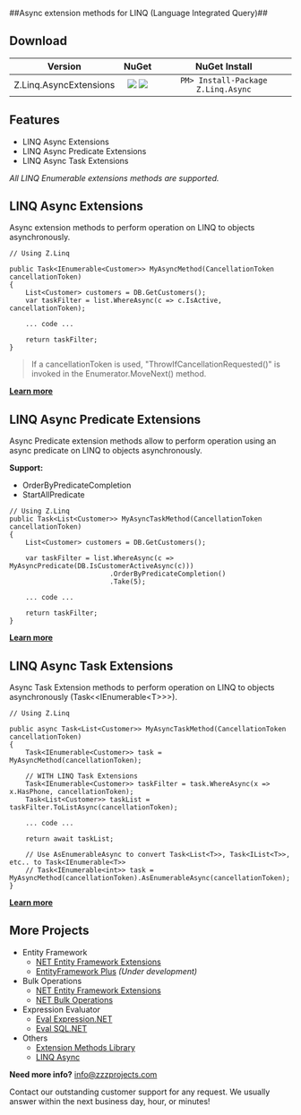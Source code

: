 ##Async extension methods for LINQ (Language Integrated Query)##

## Download
Version | NuGet | NuGet Install
------------ | :-------------: | :-------------:
Z.Linq.AsyncExtensions | <a href="https://www.nuget.org/packages/Z.Linq.Async/" target="_blank" alt="download nuget"><img src="https://img.shields.io/nuget/v/Z.Linq.Async.svg?style=flat-square" /></a> <a href="https://www.nuget.org/packages/Z.Linq.Async/" target="_blank" alt="download nuget"><img src="https://img.shields.io/nuget/dt/Z.Linq.Async.svg?style=flat-square" /></a> | ```PM> Install-Package Z.Linq.Async```

## Features
- LINQ Async Extensions
- LINQ Async Predicate Extensions
- LINQ Async Task Extensions

_All LINQ Enumerable extensions methods are supported._

## LINQ Async Extensions
Async extension methods to perform operation on LINQ to objects asynchronously.

```chsarp
// Using Z.Linq

public Task<IEnumerable<Customer>> MyAsyncMethod(CancellationToken cancellationToken)
{
    List<Customer> customers = DB.GetCustomers();
    var taskFilter = list.WhereAsync(c => c.IsActive, cancellationToken);

    ... code ...
    
    return taskFilter;
}
```

> If a cancellationToken is used, "ThrowIfCancellationRequested()" is invoked in the Enumerator.MoveNext() method.

**[Learn more](https://github.com/zzzprojects/LINQ-AsyncExtensions/wiki/LINQ-AsyncExtensions)**

## LINQ Async Predicate Extensions
Async Predicate extension methods allow to perform operation using an async predicate on LINQ to objects asynchronously.

**Support:**
- OrderByPredicateCompletion
- StartAllPredicate

```chsarp
// Using Z.Linq
public Task<List<Customer>> MyAsyncTaskMethod(CancellationToken cancellationToken)
{
    List<Customer> customers = DB.GetCustomers();
    
    var taskFilter = list.WhereAsync(c => MyAsyncPredicate(DB.IsCustomerActiveAsync(c)))
                         .OrderByPredicateCompletion()
                         .Take(5);

    ... code ...
    
    return taskFilter;
}
```

**[Learn more](https://github.com/zzzprojects/LINQ-AsyncExtensions/wiki/LINQ-AsyncPredicateExtensions)**

## LINQ Async Task Extensions
Async Task Extension methods to perform operation on LINQ to objects asynchronously (Task&lt;&lt;IEnumerable&lt;T&gt;&gt;&gt;).

```chsarp
// Using Z.Linq

public async Task<List<Customer>> MyAsyncTaskMethod(CancellationToken cancellationToken)
{
    Task<IEnumerable<Customer>> task = MyAsyncMethod(cancellationToken);

    // WITH LINQ Task Extensions
    Task<IEnumerable<Customer>> taskFilter = task.WhereAsync(x => x.HasPhone, cancellationToken);
    Task<List<Customer>> taskList = taskFilter.ToListAsync(cancellationToken);

    ... code ...
    
    return await taskList;
    
    // Use AsEnumerableAsync to convert Task<List<T>>, Task<IList<T>>, etc.. to Task<IEnumerable<T>>
    // Task<IEnumerable<int>> task = MyAsyncMethod(cancellationToken).AsEnumerableAsync(cancellationToken);
}
```

**[Learn more](https://github.com/zzzprojects/LINQ-AsyncExtensions/wiki/LINQ-AsyncTaskExtensions)**

## More Projects
- Entity Framework
  - [NET Entity Framework Extensions](http://www.zzzprojects.com/products/dotnet-development/entity-framework-extensions/)
  - [EntityFramework Plus](https://github.com/zzzprojects/EntityFramework-Plus) _(Under development)_
- Bulk Operations
  - [NET Entity Framework Extensions](http://www.zzzprojects.com/products/dotnet-development/entity-framework-extensions/)
  - [NET Bulk Operations](http://www.zzzprojects.com/products/dotnet-development/bulk-operations/)
- Expression Evaluator
  - [Eval Expression.NET](https://github.com/zzzprojects/Eval-Expression.NET)
  - [Eval SQL.NET](https://github.com/zzzprojects/Eval-SQL.NET)
- Others
  - [Extension Methods Library](https://github.com/zzzprojects/Z.ExtensionMethods/)
  - [LINQ Async](https://github.com/zzzprojects/Linq-AsyncExtensions)

**Need more info?** info@zzzprojects.com

Contact our outstanding customer support for any request. We usually answer within the next business day, hour, or minutes!
